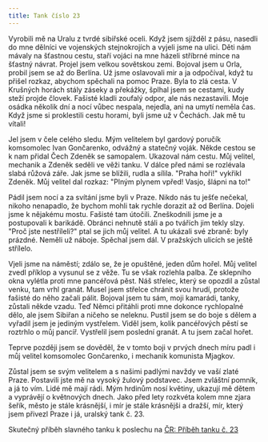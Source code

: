 ```yaml
---
title: Tank číslo 23
---
```

Vyrobili mě na Uralu z tvrdé sibiřské oceli. Když jsem sjížděl z pásu, nasedli do mne dělníci ve vojenských stejnokrojích a vyjeli jsme na ulici. Děti nám mávaly na šťastnou cestu, staří vojáci na mne házeli stříbrné mince na šťastný návrat. Projel jsem velkou sovětskou zemi. Bojoval jsem u Orla, probil jsem se až do Berlína. 
Už jsme oslavovali mir a ja odpočíval, když tu přišel rozkaz, abychom spěchali na pomoc Praze. Byla to zlá cesta. V Krušných horách stály záseky a překážky, šplhal jsem se cestami, kudy steží projde človek. Fašisté kladli zoufalý odpor, ale nás nezastavili. Moje osádka několik dní a nocí vůbec nespala, nejedla, ani na umytí neměla čas. Když jsme si proklestili cestu horami, byli jsme už v Čechách. Jak mě tu vítali!

Jel jsem v čele celého sledu. Mým velitelem byl gardový poručík komsomolec Ivan Gončarenko, odvážný a statečný voják. Někde cestou se k nam přidal Čech Zdeněk se samopalem. Ukazoval nám cestu. Můj velitel, mechanik a Zdeněk seděli ve věži tanku. V dálce před námi se rozlévala slabá růžová záře. Jak jsme se blížili, rudla a sílila. "Praha hoři!" vykřikl Zdeněk. Můj velitel dal rozkaz: "Plným plynem vpřed! Vasjo, šlápni na to!"

Pádil jsem nocí a za svítání jsme byli v Praze. Nikdo nás tu ješťe nečekal, nikoho nenapadlo, že bychom mohli tak rychle dorazit až od Berlína. Dojeli jsme k nějakému mostu. Fašisté tam útočili. Zneškodnili jsme je a postupovali k barikádě. Obránci nehnutě stáli a po tvářích jim tekly slzy. "Proč jste nestříleli?" ptal se jich můj velitel. A tu ukázali své zbraně: byly prázdné. Neměli už náboje. Spěchal jsem dál. V pražských ulicích se ještě střílelo.

Vjeli jsme na náměstí; zdálo se, že je opuštěné, jeden dům hořel. Můj velitel zvedl příklop a vysunul se z věže. Tu se však rozlehla palba. Ze sklepního okna vylétla proti mne pancéřová pěst. Náš střelec, který se opozdil a zůstal venku, tam vrhl granát. Musel jsem střelce chránit svou hrudí, protože fašisté do něho začali pálit. Bojoval jsem tu sám, moji kamarádi, tanky, zůstali někde vzadu. Teď Němci přitáhli proti mne dokonce rychlopalné dělo, ale jsem Sibiřan a ničeho se neleknu. Pustil jsem se do boje s dělem a vyřadil jsem je jediným vystřelem. Viděl jsem, kolik pancéřových pěstí se roztrhlo o můj pancíř. Vystřelil jsem poslední granát. A tu jsem začal hořet.

Teprve později jsem se dověděl, že v tomto boji v prvých dnech míru padl i můj velitel komsomolec Gončarenko, i mechanik komunista Mjagkov.

Zůstal jsem se svým velitelem a s našimi padlými navždy ve vaší zlaté Praze. Postavili jste mě na vysoký žulový podstavec. Jsem zvláštní pomník, a já to vím. Lidé mě mají rádi. Mým hrdinům nosí květiny, ukazují mě dětem a vyprávějí o květnových dnech. Jako před lety rozkvéta kolem mne zjara šeřík, město je stále krásnější, i mír je stále krásnějši a dražší, mír, který jsem přivezl Praze i já, uralský tank č. 23.

Skutečný příběh slavného tanku k poslechu na [ČR: Příběh tanku č. 23](http://www.rozhlas.cz/hrdina/70/_zprava/pribeh-tanku-c-23--1484007)

 